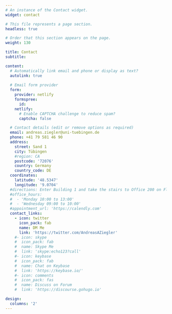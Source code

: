```yaml
---
# An instance of the Contact widget.
widget: contact

# This file represents a page section.
headless: true

# Order that this section appears on the page.
weight: 130

title: Contact
subtitle:

content:
  # Automatically link email and phone or display as text?
  autolink: true
  
  # Email form provider
  form:
    provider: netlify
    formspree:
      id:
    netlify:
      # Enable CAPTCHA challenge to reduce spam?
      captcha: false

  # Contact details (edit or remove options as required)
  email: andreas.ziegler@uni-tuebingen.de
  phone: +41 79 581 46 90
  address:
    street: Sand 1
    city: Tübingen
    #region: CA
    postcode: '72076'
    country: Germany
    country_code: DE
  coordinates:
    latitude: '48.5347'
    longitude: '9.0704'
  #directions: Enter Building 1 and take the stairs to Office 200 on Floor 2
  #office_hours:
  #  - 'Monday 10:00 to 13:00'
  #  - 'Wednesday 09:00 to 10:00'
  #appointment_url: 'https://calendly.com'
  contact_links:
    - icon: twitter
      icon_pack: fab
      name: DM Me
      link: 'https://twitter.com/AndreasAZiegler'
    #- icon: skype
    #  icon_pack: fab
    #  name: Skype Me
    #  link: 'skype:echo123?call'
    #- icon: keybase
    #  icon_pack: fab
    #  name: Chat on Keybase
    #  link: 'https://keybase.io/'
    #- icon: comments
    #  icon_pack: fas
    #  name: Discuss on Forum
    #  link: 'https://discourse.gohugo.io'

design:
  columns: '2'
---
```

